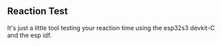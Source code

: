 ## Reaction Test
It's just a little tool testing your reaction time using the esp32s3 devkit-C and the esp idf.
